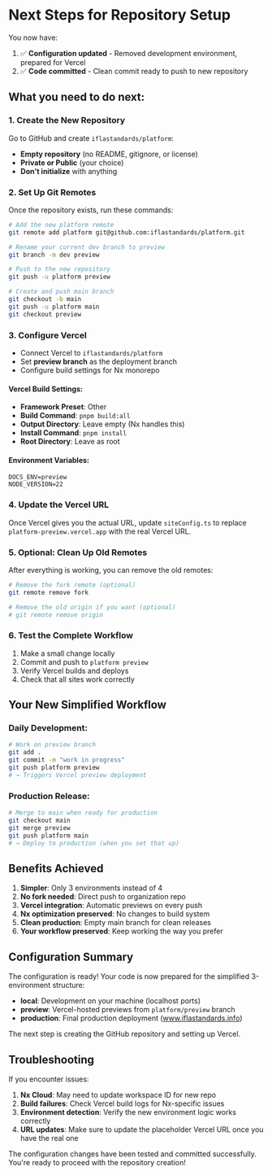 # Next Steps for Repository Setup

You now have:
1. ✅ **Configuration updated** - Removed development environment, prepared for Vercel
2. ✅ **Code committed** - Clean commit ready to push to new repository

## What you need to do next:

### 1. Create the New Repository
Go to GitHub and create `iflastandards/platform`:
- **Empty repository** (no README, gitignore, or license)
- **Private or Public** (your choice)
- **Don't initialize** with anything

### 2. Set Up Git Remotes
Once the repository exists, run these commands:

```bash
# Add the new platform remote
git remote add platform git@github.com:iflastandards/platform.git

# Rename your current dev branch to preview
git branch -m dev preview

# Push to the new repository
git push -u platform preview

# Create and push main branch
git checkout -b main
git push -u platform main
git checkout preview
```

### 3. Configure Vercel
- Connect Vercel to `iflastandards/platform`
- Set **preview branch** as the deployment branch
- Configure build settings for Nx monorepo

#### Vercel Build Settings:
- **Framework Preset**: Other
- **Build Command**: `pnpm build:all`
- **Output Directory**: Leave empty (Nx handles this)
- **Install Command**: `pnpm install`
- **Root Directory**: Leave as root

#### Environment Variables:
```
DOCS_ENV=preview
NODE_VERSION=22
```

### 4. Update the Vercel URL
Once Vercel gives you the actual URL, update `siteConfig.ts` to replace `platform-preview.vercel.app` with the real Vercel URL.

### 5. Optional: Clean Up Old Remotes
After everything is working, you can remove the old remotes:

```bash
# Remove the fork remote (optional)
git remote remove fork

# Remove the old origin if you want (optional)
# git remote remove origin
```

### 6. Test the Complete Workflow
1. Make a small change locally
2. Commit and push to `platform preview`
3. Verify Vercel builds and deploys
4. Check that all sites work correctly

## Your New Simplified Workflow

### Daily Development:
```bash
# Work on preview branch
git add .
git commit -m "work in progress"
git push platform preview
# → Triggers Vercel preview deployment
```

### Production Release:
```bash
# Merge to main when ready for production
git checkout main
git merge preview
git push platform main
# → Deploy to production (when you set that up)
```

## Benefits Achieved

1. **Simpler**: Only 3 environments instead of 4
2. **No fork needed**: Direct push to organization repo
3. **Vercel integration**: Automatic previews on every push
4. **Nx optimization preserved**: No changes to build system
5. **Clean production**: Empty main branch for clean releases
6. **Your workflow preserved**: Keep working the way you prefer

## Configuration Summary

The configuration is ready! Your code is now prepared for the simplified 3-environment structure:

- **local**: Development on your machine (localhost ports)
- **preview**: Vercel-hosted previews from `platform/preview` branch
- **production**: Final production deployment (www.iflastandards.info)

The next step is creating the GitHub repository and setting up Vercel.

## Troubleshooting

If you encounter issues:

1. **Nx Cloud**: May need to update workspace ID for new repo
2. **Build failures**: Check Vercel build logs for Nx-specific issues
3. **Environment detection**: Verify the new environment logic works correctly
4. **URL updates**: Make sure to update the placeholder Vercel URL once you have the real one

The configuration changes have been tested and committed successfully. You're ready to proceed with the repository creation!